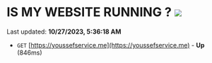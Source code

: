 # IS MY WEBSITE RUNNING ? [![](https://img.shields.io/static/v1?label=Sponsor&message=%E2%9D%A4&logo=GitHub&color=%23fe8e86)](https://github.com/sponsors/<username>)

Last updated: **10/27/2023, 5:36:18 AM**

- `GET` [https://youssefservice.me](https://youssefservice.me) - **Up** (846ms)
